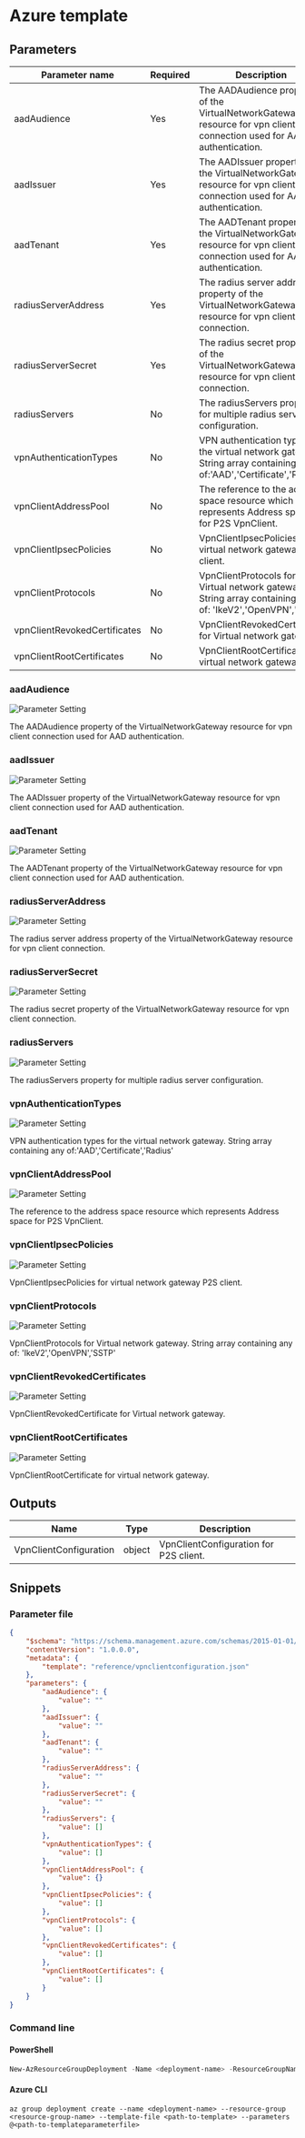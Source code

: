 # Azure template

## Parameters

Parameter name | Required | Description
-------------- | -------- | -----------
aadAudience    | Yes      | The AADAudience property of the VirtualNetworkGateway resource for vpn client connection used for AAD authentication.
aadIssuer      | Yes      | The AADIssuer property of the VirtualNetworkGateway resource for vpn client connection used for AAD authentication.
aadTenant      | Yes      | The AADTenant property of the VirtualNetworkGateway resource for vpn client connection used for AAD authentication.
radiusServerAddress | Yes      | The radius server address property of the VirtualNetworkGateway resource for vpn client connection.
radiusServerSecret | Yes      | The radius secret property of the VirtualNetworkGateway resource for vpn client connection.
radiusServers  | No       | The radiusServers property for multiple radius server configuration.
vpnAuthenticationTypes | No       | VPN authentication types for the virtual network gateway. String array containing any of:'AAD','Certificate','Radius'
vpnClientAddressPool | No       | The reference to the address space resource which represents Address space for P2S VpnClient.
vpnClientIpsecPolicies | No       | VpnClientIpsecPolicies for virtual network gateway P2S client.
vpnClientProtocols | No       | VpnClientProtocols for Virtual network gateway. String array containing any of: 'IkeV2','OpenVPN','SSTP'
vpnClientRevokedCertificates | No       | VpnClientRevokedCertificate for Virtual network gateway.
vpnClientRootCertificates | No       | VpnClientRootCertificate for virtual network gateway.

### aadAudience

![Parameter Setting](https://img.shields.io/badge/parameter-required-orange?style=flat-square)

The AADAudience property of the VirtualNetworkGateway resource for vpn client connection used for AAD authentication.

### aadIssuer

![Parameter Setting](https://img.shields.io/badge/parameter-required-orange?style=flat-square)

The AADIssuer property of the VirtualNetworkGateway resource for vpn client connection used for AAD authentication.

### aadTenant

![Parameter Setting](https://img.shields.io/badge/parameter-required-orange?style=flat-square)

The AADTenant property of the VirtualNetworkGateway resource for vpn client connection used for AAD authentication.

### radiusServerAddress

![Parameter Setting](https://img.shields.io/badge/parameter-required-orange?style=flat-square)

The radius server address property of the VirtualNetworkGateway resource for vpn client connection.

### radiusServerSecret

![Parameter Setting](https://img.shields.io/badge/parameter-required-orange?style=flat-square)

The radius secret property of the VirtualNetworkGateway resource for vpn client connection.

### radiusServers

![Parameter Setting](https://img.shields.io/badge/parameter-optional-green?style=flat-square)

The radiusServers property for multiple radius server configuration.

### vpnAuthenticationTypes

![Parameter Setting](https://img.shields.io/badge/parameter-optional-green?style=flat-square)

VPN authentication types for the virtual network gateway. String array containing any of:'AAD','Certificate','Radius'

### vpnClientAddressPool

![Parameter Setting](https://img.shields.io/badge/parameter-optional-green?style=flat-square)

The reference to the address space resource which represents Address space for P2S VpnClient.

### vpnClientIpsecPolicies

![Parameter Setting](https://img.shields.io/badge/parameter-optional-green?style=flat-square)

VpnClientIpsecPolicies for virtual network gateway P2S client.

### vpnClientProtocols

![Parameter Setting](https://img.shields.io/badge/parameter-optional-green?style=flat-square)

VpnClientProtocols for Virtual network gateway. String array containing any of: 'IkeV2','OpenVPN','SSTP'

### vpnClientRevokedCertificates

![Parameter Setting](https://img.shields.io/badge/parameter-optional-green?style=flat-square)

VpnClientRevokedCertificate for Virtual network gateway.

### vpnClientRootCertificates

![Parameter Setting](https://img.shields.io/badge/parameter-optional-green?style=flat-square)

VpnClientRootCertificate for virtual network gateway.

## Outputs

Name | Type | Description
---- | ---- | -----------
VpnClientConfiguration | object | VpnClientConfiguration for P2S client.

## Snippets

### Parameter file

```json
{
    "$schema": "https://schema.management.azure.com/schemas/2015-01-01/deploymentParameters.json#",
    "contentVersion": "1.0.0.0",
    "metadata": {
        "template": "reference/vpnclientconfiguration.json"
    },
    "parameters": {
        "aadAudience": {
            "value": ""
        },
        "aadIssuer": {
            "value": ""
        },
        "aadTenant": {
            "value": ""
        },
        "radiusServerAddress": {
            "value": ""
        },
        "radiusServerSecret": {
            "value": ""
        },
        "radiusServers": {
            "value": []
        },
        "vpnAuthenticationTypes": {
            "value": []
        },
        "vpnClientAddressPool": {
            "value": {}
        },
        "vpnClientIpsecPolicies": {
            "value": []
        },
        "vpnClientProtocols": {
            "value": []
        },
        "vpnClientRevokedCertificates": {
            "value": []
        },
        "vpnClientRootCertificates": {
            "value": []
        }
    }
}
```

### Command line

#### PowerShell

```powershell
New-AzResourceGroupDeployment -Name <deployment-name> -ResourceGroupName <resource-group-name> -TemplateFile <path-to-template> -TemplateParameterFile <path-to-templateparameter>
```

#### Azure CLI

```text
az group deployment create --name <deployment-name> --resource-group <resource-group-name> --template-file <path-to-template> --parameters @<path-to-templateparameterfile>
```
